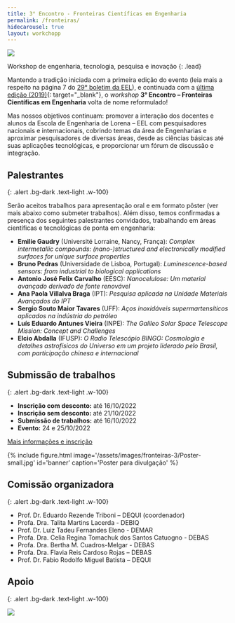 ```yaml
---
title: 3° Encontro - Fronteiras Científicas em Engenharia
permalink: /fronteiras/
hidecarousel: true
layout: workchopp
---
```


<img src="{{site.baseurl}}/assets/images/fronteiras-3/Banner.jpg" class="img-fluid">

Workshop de engenharia, tecnologia, pesquisa e inovação
{: .lead}

<!-- <h2 class="text-danger">Inscrições prorrogadas até 08 de outubro!</h2> -->

<!-- <a class="btn btn-lg btn-primary mb-2" href="https://forms.gle/Nhd6sqa2YUNYr7AE8" id="no-ext-link" target="\_blank">Inscreva-se!</a> -->

<!-- <a class="btn btn-lg btn-primary my-1" href="{{site.baseurl}}/assets/images/fronteiras-2/poster-programa.pdf" target="\_blank">Programação completa (pdf)</a><br> -->
<!-- <a class="btn btn-lg btn-primary my-1" href="{{site.baseurl}}/assets/images/fronteiras-2/booklet_online.pdf" target="\_blank">Caderno de resumos (pdf)</a><br> -->
<!-- <a class="btn btn-lg btn-primary my-1" href="{{site.baseurl}}/fronteiras2/fotos">Fotos</a> -->

Mantendo a tradição iniciada com a primeira edição do evento (leia mais a respeito na página 7 do <a href="https://site.eel.usp.br/sites/files/eel/publico/boletim/Boletim_EEL_USP_29.pdf" target="\_blank">29° boletim da EEL</a>), e continuada com a [última edição (2019)]({{site.baseurl}}/fronteiras2019){: target="_blank"}, o *workshop* **3° Encontro – Fronteiras Científicas em Engenharia** volta de nome reformulado! 

Mas nossos objetivos continuam: promover a interação dos docentes e alunos da Escola de Engenharia de Lorena – EEL com pesquisadores nacionais
e internacionais, cobrindo temas da área de Engenharias e aproximar pesquisadores de diversas áreas, desde as ciências básicas até suas aplicações tecnológicas, e proporcionar um fórum de discussão e integração.

## Palestrantes
{: .alert .bg-dark .text-light .w-100}

Serão aceitos trabalhos para apresentação oral e em formato pôster (ver mais abaixo como submeter trabalhos). Além disso, temos confirmadas a presença dos seguintes palestrantes convidados, trabalhando em áreas científicas e tecnológicas de ponta em engenharia:

- **Emilie Gaudry** (Université Lorraine, Nancy, França): *Complex intermetallic compounds: (nano-)structured and electronically modified surfaces for unique surface properties*
- **Bruno Pedras** (Universidade de Lisboa, Portugal): *Luminescence-based sensors: from industrial to biological applications*
- **Antonio José Felix Carvalho** (EESC): *Nanocelulose: Um material avançado derivado de fonte renovável*
- **Ana Paola Villalva Braga** (IPT): *Pesquisa aplicada na Unidade Materiais Avançados do IPT*
- **Sergio Souto Maior Tavares** (UFF): *Aços inoxidáveis supermartensíticos aplicados na indústria do petróleo*
- **Luís Eduardo Antunes Vieira** (INPE): *The Galileo Solar Space Telescope Mission: Concept and Challenges*
- **Elcio Abdalla** (IFUSP): *O Radio Telescópio BINGO: Cosmologia e detalhes astrofísicos do Universo em um projeto liderado pelo Brasil, com participação chinesa e internacional*
  
## Submissão de trabalhos
{: .alert .bg-dark .text-light .w-100}

- **Inscrição com desconto:** até 16/10/2022
- **Inscrição sem desconto:** até 21/10/2022
- **Submissão de trabalhos:** até 16/10/2022
- **Evento:** 24 e 25/10/2022

<a class="btn btn-lg btn-primary my-1" href="https://www.even3.com.br/3-workshop-fronteiras-cientificas-em-engenharia/" target="_blank">Mais informações e inscrição</a>

{% include figure.html image='/assets/images/fronteiras-3/Poster-small.jpg' id='banner' caption='Poster para divulgação' %}

## Comissão organizadora
{: .alert .bg-dark .text-light .w-100}

- Prof. Dr. Eduardo Rezende Triboni – DEQUI (coordenador)
- Profa. Dra. Talita Martins Lacerda - DEBIQ
- Prof. Dr. Luiz Tadeu Fernandes Eleno - DEMAR
- Profa. Dra. Celia Regina Tomachuk dos Santos Catuogno - DEBAS
- Profa. Dra. Bertha M. Cuadros-Melgar - DEBAS
- Profa. Dra. Flavia Reis Cardoso Rojas – DEBAS
- Prof. Dr. Fabio Rodolfo Miguel Batista – DEQUI

## Apoio
{: .alert .bg-dark .text-light .w-100}


<a href="http://www.fapesp.br" id="no-ext-link" target="_blank"><img src="{{site.baseurl}}/assets/images/logos/logo-fapesp-1200x480.jpg" class="img-fluid w-50"></a>

